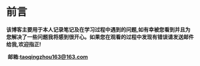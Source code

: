 # 前言

​	**该博客主要用于本人记录笔记及在学习过程中遇到的问题,如有幸被您看到并且为您解决了一些问题我将感到很开心。如果您在观看的过程中发现有错误请发送邮件给我,欢迎指正!**

​	**邮箱:taoqingzhou163@163.com**

